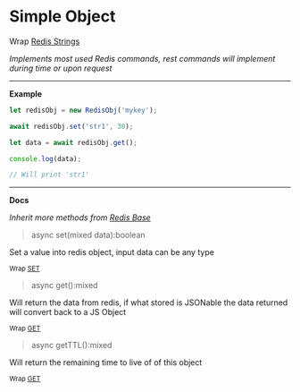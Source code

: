 # Simple Object

Wrap [Redis Strings](https://redis.io/commands#string)

_Implements most used Redis commands, rest commands will implement during time or upon request_

---

**Example**

```javascript
let redisObj = new RedisObj('mykey');

await redisObj.set('str1', 30);

let data = await redisObj.get();

console.log(data); 

// Will print 'str1'
```

---

**Docs**

_Inherit more methods from [Redis Base](redisBase.md)_

> async set(mixed data):boolean
    
Set a value into redis object, input data can be any type

<sub>Wrap [SET](https://redis.io/commands/set)</sub>

> async get():mixed

Will return the data from redis, if what stored is JSONable the data returned will convert back to a JS Object

<sub>Wrap [GET](https://redis.io/commands/get)</sub>

> async getTTL():mixed

Will return the remaining time to live of of this object

<sub>Wrap [GET](https://redis.io/commands/get)</sub>
